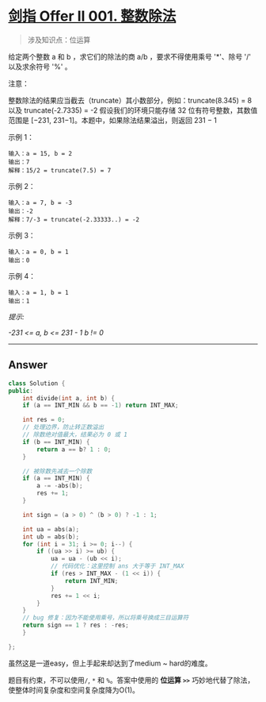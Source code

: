 # [剑指 Offer II 001. 整数除法](https://leetcode.cn/problems/xoh6Oh/)

> 涉及知识点：位运算

给定两个整数 a 和 b ，求它们的除法的商 a/b ，要求不得使用乘号 '*'、除号 '/' 以及求余符号 '%' 。

 

注意：

整数除法的结果应当截去（truncate）其小数部分，例如：truncate(8.345) = 8 以及 truncate(-2.7335) = -2
假设我们的环境只能存储 32 位有符号整数，其数值范围是 [−231, 231−1]。本题中，如果除法结果溢出，则返回 231 − 1


示例 1：

```
输入：a = 15, b = 2
输出：7
解释：15/2 = truncate(7.5) = 7
```

示例 2：

```
输入：a = 7, b = -3
输出：-2
解释：7/-3 = truncate(-2.33333..) = -2
```

示例 3：

```
输入：a = 0, b = 1
输出：0
```

示例 4：

```
输入：a = 1, b = 1
输出：1
```

*提示:*

*-231 <= a, b <= 231 - 1*
*b != 0*



------

## Answer

```c++
class Solution {
public:
    int divide(int a, int b) {
    if (a == INT_MIN && b == -1) return INT_MAX;

    int res = 0;
    // 处理边界，防止转正数溢出
    // 除数绝对值最大，结果必为 0 或 1
    if (b == INT_MIN) {
        return a == b? 1 : 0;
    }

    // 被除数先减去一个除数
    if (a == INT_MIN) {
        a -= -abs(b);
        res += 1;
    }

    int sign = (a > 0) ^ (b > 0) ? -1 : 1;

    int ua = abs(a);
    int ub = abs(b);
    for (int i = 31; i >= 0; i--) {
        if ((ua >> i) >= ub) {
            ua = ua - (ub << i);
            // 代码优化：这里控制 ans 大于等于 INT_MAX
            if (res > INT_MAX - (1 << i)) {
                return INT_MIN;
            }
            res += 1 << i;
        }
    }
    // bug 修复：因为不能使用乘号，所以将乘号换成三目运算符
    return sign == 1 ? res : -res;
    }

};
```

虽然这是一道easy，但上手起来却达到了medium ~ hard的难度。

题目有约束，不可以使用`/`, `*` 和 `%`。答案中使用的 **位运算 `>>`** 巧妙地代替了除法，使整体时间复杂度和空间复杂度降为O(1)。